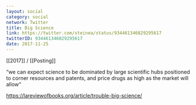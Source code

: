 ```yaml
---
layout: social
category: social
network: Twitter
title: Big Science
link: https://twitter.com/steinea/status/934461346829295617
twitterID: 934461346829295617
date: 2017-11-25
---
```


[[2017]] / [[Posting]]

“we can expect science to be dominated by large scientific hubs positioned to corner resources and patents, and price drugs as high as the market will allow“

<https://lareviewofbooks.org/article/trouble-big-science/>
